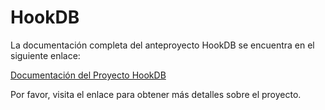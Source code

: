# HookDB

La documentación completa del anteproyecto HookDB se encuentra en el siguiente enlace:



[Documentación del Proyecto HookDB](https://kiwi-humor-d51.notion.site/Documentaci-n-del-Proyecto-HookDB-aa14c1fa97454a0ba1ce39d442f3a9c5?pvs=4)

Por favor, visita el enlace para obtener más detalles sobre el proyecto.

